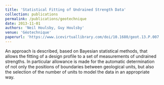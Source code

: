 ```yaml
---
title: 'Statistical Fitting of Undrained Strength Data'
collection: publications
permalink: /publications/geotechnique
date: 2013-11-01
authors: 'Neil Houlsby, Guy Houlsby'
venue: 'Géotechnique'
paperurl: 'https://www.icevirtuallibrary.com/doi/10.1680/geot.13.P.007'
---
```


An approach is described, based on Bayesian statistical methods, that allows the fitting of a design profile to a set of measurements of undrained strengths. In particular allowance is made for the automatic determination of not only the positions of boundaries between geological units, but also the selection of the number of units to model the data in an appropriate way.


